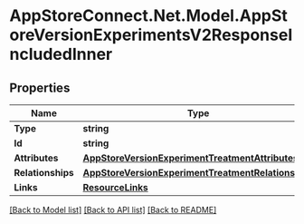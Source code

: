 # AppStoreConnect.Net.Model.AppStoreVersionExperimentsV2ResponseIncludedInner

## Properties

Name | Type | Description | Notes
------------ | ------------- | ------------- | -------------
**Type** | **string** |  | 
**Id** | **string** |  | 
**Attributes** | [**AppStoreVersionExperimentTreatmentAttributes**](AppStoreVersionExperimentTreatmentAttributes.md) |  | [optional] 
**Relationships** | [**AppStoreVersionExperimentTreatmentRelationships**](AppStoreVersionExperimentTreatmentRelationships.md) |  | [optional] 
**Links** | [**ResourceLinks**](ResourceLinks.md) |  | [optional] 

[[Back to Model list]](../README.md#documentation-for-models) [[Back to API list]](../README.md#documentation-for-api-endpoints) [[Back to README]](../README.md)

